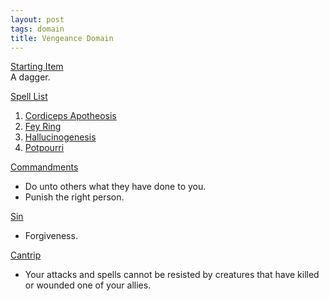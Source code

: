 ```yaml
---
layout: post
tags: domain
title: Vengeance Domain
---
```


<ins>Starting Item</ins> <br>
A dagger.

<ins>Spell List</ins>
1. [Cordiceps Apotheosis](/2020/11/12/cordiceps-apotheosis/)
1. [Fey Ring](/2020/11/13/fey-ring/)
1. [Hallucinogenesis](/2020/11/13/hallucinogenesis/)
1. [Potpourri](/2020/11/13/potpourri/)

<ins>Commandments</ins>
- Do unto others what they have done to you.
- Punish the right person.

<ins>Sin</ins>
- Forgiveness.

<ins>Cantrip</ins>
- Your attacks and spells cannot be resisted by creatures that have killed or wounded one of your allies.
